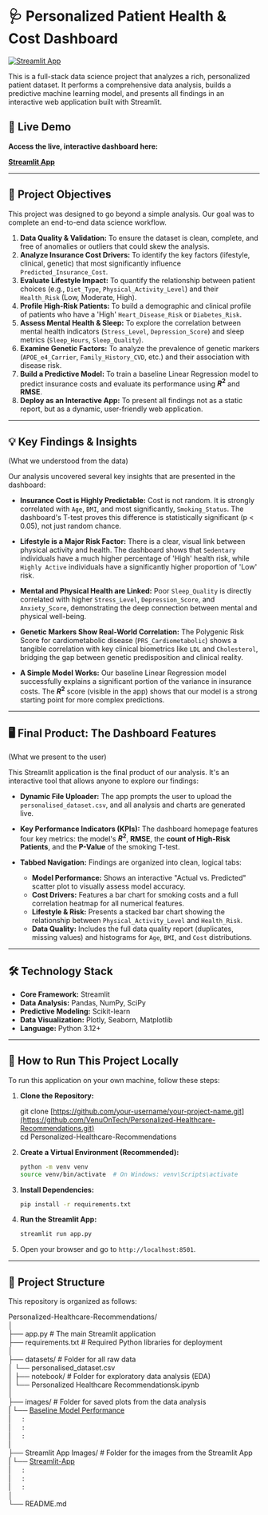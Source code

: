 # 🩺 Personalized Patient Health & Cost Dashboard

[![Streamlit App](https://static.streamlit.io/badges/streamlit_badge_black_white.svg)](https://personalized-healthcare-recommendations-cyxhunqsyjf5lrcdto7c3y.streamlit.app/)

This is a full-stack data science project that analyzes a rich, personalized patient dataset. It performs a comprehensive data analysis, builds a predictive machine learning model, and presents all findings in an interactive web application built with Streamlit.

## 🚀 Live Demo

**Access the live, interactive dashboard here:**

[**Streamlit App**](https://personalized-healthcare-recommendations-cyxhunqsyjf5lrcdto7c3y.streamlit.app/)

---

## 🎯 Project Objectives

This project was designed to go beyond a simple analysis. Our goal was to complete an end-to-end data science workflow.

1.  **Data Quality & Validation:** To ensure the dataset is clean, complete, and free of anomalies or outliers that could skew the analysis.
2.  **Analyze Insurance Cost Drivers:** To identify the key factors (lifestyle, clinical, genetic) that most significantly influence `Predicted_Insurance_Cost`.
3.  **Evaluate Lifestyle Impact:** To quantify the relationship between patient choices (e.g., `Diet_Type`, `Physical_Activity_Level`) and their `Health_Risk` (Low, Moderate, High).
4.  **Profile High-Risk Patients:** To build a demographic and clinical profile of patients who have a 'High' `Heart_Disease_Risk` or `Diabetes_Risk`.
5.  **Assess Mental Health & Sleep:** To explore the correlation between mental health indicators (`Stress_Level`, `Depression_Score`) and sleep metrics (`Sleep_Hours`, `Sleep_Quality`).
6.  **Examine Genetic Factors:** To analyze the prevalence of genetic markers (`APOE_e4_Carrier`, `Family_History_CVD`, etc.) and their association with disease risk.
7.  **Build a Predictive Model:** To train a baseline Linear Regression model to predict insurance costs and evaluate its performance using **$R^2$** and **RMSE**.
8.  **Deploy as an Interactive App:** To present all findings not as a static report, but as a dynamic, user-friendly web application.

---

## 💡 Key Findings & Insights
(What we understood from the data)

Our analysis uncovered several key insights that are presented in the dashboard:

* **Insurance Cost is Highly Predictable:** Cost is not random. It is strongly correlated with `Age`, `BMI`, and most significantly, `Smoking_Status`. The dashboard's T-test proves this difference is statistically significant (p < 0.05), not just random chance.

* **Lifestyle is a Major Risk Factor:** There is a clear, visual link between physical activity and health. The dashboard shows that `Sedentary` individuals have a much higher percentage of 'High' health risk, while `Highly Active` individuals have a significantly higher proportion of 'Low' risk.

* **Mental and Physical Health are Linked:** Poor `Sleep_Quality` is directly correlated with higher `Stress_Level`, `Depression_Score`, and `Anxiety_Score`, demonstrating the deep connection between mental and physical well-being.

* **Genetic Markers Show Real-World Correlation:** The Polygenic Risk Score for cardiometabolic disease (`PRS_Cardiometabolic`) shows a tangible correlation with key clinical biometrics like `LDL` and `Cholesterol`, bridging the gap between genetic predisposition and clinical reality.

* **A Simple Model Works:** Our baseline Linear Regression model successfully explains a significant portion of the variance in insurance costs. The **$R^2$** score (visible in the app) shows that our model is a strong starting point for more complex predictions.

---

## 🖥️ Final Product: The Dashboard Features
(What we present to the user)

This Streamlit application is the final product of our analysis. It's an interactive tool that allows anyone to explore our findings:

* **Dynamic File Uploader:** The app prompts the user to upload the `personalised_dataset.csv`, and all analysis and charts are generated live.

* **Key Performance Indicators (KPIs):** The dashboard homepage features four key metrics: the model's **$R^2$**, **RMSE**, the **count of High-Risk Patients**, and the **P-Value** of the smoking T-test.

* **Tabbed Navigation:** Findings are organized into clean, logical tabs:
    * **Model Performance:** Shows an interactive "Actual vs. Predicted" scatter plot to visually assess model accuracy.
    * **Cost Drivers:** Features a bar chart for smoking costs and a full correlation heatmap for all numerical features.
    * **Lifestyle & Risk:** Presents a stacked bar chart showing the relationship between `Physical_Activity_Level` and `Health_Risk`.
    * **Data Quality:** Includes the full data quality report (duplicates, missing values) and histograms for `Age`, `BMI`, and `Cost` distributions.

---

## 🛠️ Technology Stack

* **Core Framework:** Streamlit
* **Data Analysis:** Pandas, NumPy, SciPy
* **Predictive Modeling:** Scikit-learn
* **Data Visualization:** Plotly, Seaborn, Matplotlib
* **Language:** Python 3.12+

---

## 🏃 How to Run This Project Locally

To run this application on your own machine, follow these steps:

1.  **Clone the Repository:**
   
    git clone [https://github.com/your-username/your-project-name.git](https://github.com/VenuOnTech/Personalized-Healthcare-Recommendations.git)  
    cd Personalized-Healthcare-Recommendations

2.  **Create a Virtual Environment (Recommended):**
    ```bash
    python -m venv venv
    source venv/bin/activate  # On Windows: venv\Scripts\activate
    ```

3.  **Install Dependencies:**
    ```bash
    pip install -r requirements.txt
    ```

4.  **Run the Streamlit App:**
    ```bash
    streamlit run app.py
    ```

5.  Open your browser and go to `http://localhost:8501`.

---

## 📁 Project Structure

This repository is organized as follows:


Personalized-Healthcare-Recommendations/  
│  
├── app.py                        # The main Streamlit application  
├── requirements.txt              # Required Python libraries for deployment  
│  
├── datasets/                     # Folder for all raw data  
│   └── personalised_dataset.csv  
│
├── notebook/                     # Folder for exploratory data analysis (EDA)  
│   └── Personalized Healthcare Recommendationsk.ipynb  
│  
├── images/                       # Folder for saved plots from the data analysis  
|   └── [Baseline Model Performance](https://github.com/VenuOnTech/Personalized-Healthcare-Recommendations/blob/main/images/baseline_model_performance.png)  
|```   :```  
|```   :```  
|```   :```  
|  
├── Streamlit App Images/         # Folder for the images from the Streamlit App  
|   └── [Streamlit-App](https://github.com/VenuOnTech/Personalized-Healthcare-Recommendations/blob/main/Streamlit%20App%20Images/Streamlit%20app.png)  
|```   :```  
|```   :```  
|```   :```  
│  
└── README.md  
